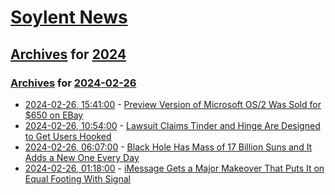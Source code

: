 # [Soylent News](../../../README.md)

## [Archives](../../index.md) for [2024](../index.md)

### [Archives](../../index.md) for [2024-02-26](index.md)

* [2024-02-26, 15:41:00](https://soylentnews.org/article.pl?sid=24/02/25/1322211&from=rss) - [Preview Version of Microsoft OS/2 Was Sold for $650 on EBay](https://soylentnews.org/article.pl?sid=24/02/25/1322211&from=rss)
* [2024-02-26, 10:54:00](https://soylentnews.org/article.pl?sid=24/02/25/1320209&from=rss) - [Lawsuit Claims Tinder and Hinge Are Designed to Get Users Hooked](https://soylentnews.org/article.pl?sid=24/02/25/1320209&from=rss)
* [2024-02-26, 06:07:00](https://soylentnews.org/article.pl?sid=24/02/25/1317252&from=rss) - [Black Hole Has Mass of 17 Billion Suns and It Adds a New One Every Day](https://soylentnews.org/article.pl?sid=24/02/25/1317252&from=rss)
* [2024-02-26, 01:18:00](https://soylentnews.org/article.pl?sid=24/02/25/0424254&from=rss) - [iMessage Gets a Major Makeover That Puts It on Equal Footing With Signal](https://soylentnews.org/article.pl?sid=24/02/25/0424254&from=rss)
